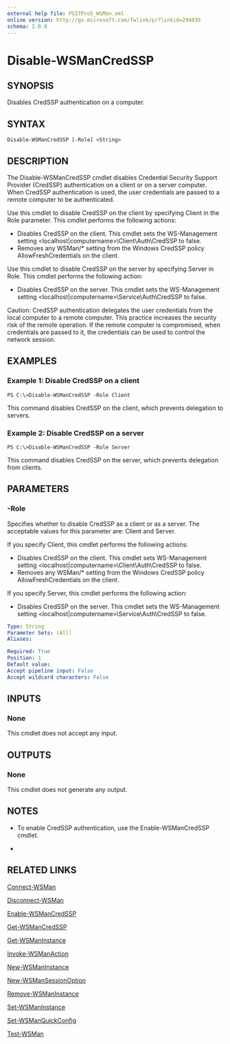```yaml
---
external help file: PSITPro5_WSMan.xml
online version: http://go.microsoft.com/fwlink/p/?linkid=294035
schema: 2.0.0
---
```


# Disable-WSManCredSSP
## SYNOPSIS
Disables CredSSP authentication on a computer.

## SYNTAX

```
Disable-WSManCredSSP [-Role] <String>
```

## DESCRIPTION
The Disable-WSManCredSSP cmdlet disables Credential Security Support Provider (CredSSP) authentication on a client or on a server computer.
When CredSSP authentication is used, the user credentials are passed to a remote computer to be authenticated.

Use this cmdlet to disable CredSSP on the client by specifying Client in the Role parameter.
This cmdlet performs the following actions:

- Disables CredSSP on the client. This cmdlet sets the WS-Management setting \<localhost|computername\>\Client\Auth\CredSSP to false.
- Removes any WSMan/* setting from the Windows CredSSP policy AllowFreshCredentials on the client.

Use this cmdlet to disable CredSSP on the server by specifying Server in Role.
This cmdlet performs the following action:

- Disables CredSSP on the server. This cmdlet sets the WS-Management setting \<localhost|computername\>\Service\Auth\CredSSP to false.

Caution: CredSSP authentication delegates the user credentials from the local computer to a remote computer.
This practice increases the security risk of the remote operation.
If the remote computer is compromised, when credentials are passed to it, the credentials can be used to control the network session.

## EXAMPLES

### Example 1: Disable CredSSP on a client
```
PS C:\>Disable-WSManCredSSP -Role Client
```

This command disables CredSSP on the client, which prevents delegation to servers.

### Example 2: Disable CredSSP on a server
```
PS C:\>Disable-WSManCredSSP -Role Server
```

This command disables CredSSP on the server, which prevents delegation from clients.

## PARAMETERS

### -Role
Specifies whether to disable CredSSP as a client or as a server.
The acceptable values for this parameter are: Client and Server.

If you specify Client, this cmdlet performs the following actions:

- Disables CredSSP on the client. This cmdlet sets WS-Management setting \<localhost|computername\>\Client\Auth\CredSSP to false.
- Removes any WSMan/* setting from the Windows CredSSP policy AllowFreshCredentials on the client.

If you specify Server, this cmdlet performs the following action:

- Disables CredSSP on the server. This cmdlet sets the WS-Management setting \<localhost|computername\>\Service\Auth\CredSSP to false.

```yaml
Type: String
Parameter Sets: (All)
Aliases: 

Required: True
Position: 1
Default value: 
Accept pipeline input: False
Accept wildcard characters: False
```

## INPUTS

### None
This cmdlet does not accept any input.

## OUTPUTS

### None
This cmdlet does not generate any output.

## NOTES
* To enable CredSSP authentication, use the Enable-WSManCredSSP cmdlet.

*

## RELATED LINKS

[Connect-WSMan](74e46714-497f-4306-be84-109ab5b654cc)

[Disconnect-WSMan](6d7ef9f8-ac28-46b1-a3ab-e0820c440c01)

[Enable-WSManCredSSP](affb7d94-edf1-41a4-9257-5e0e1b736add)

[Get-WSManCredSSP](985673c4-eb15-47be-a2a2-22f2080d3242)

[Get-WSManInstance](06dae292-bd46-4f6a-a246-c7c7c057db90)

[Invoke-WSManAction](2b565381-48a7-4b3e-b0a5-61a53d320a9a)

[New-WSManInstance](3b68a31e-0b27-41e5-ad6f-83f243655651)

[New-WSManSessionOption](b8d84d86-a913-4aa6-8c72-80fe7938d782)

[Remove-WSManInstance](8061efbd-5747-4e33-952b-ec3e2d07f20f)

[Set-WSManInstance](c7af8b30-3ca0-4330-8f24-60e2bf94053a)

[Set-WSManQuickConfig](6a0e74db-94a7-445a-8485-f64ca1a4948a)

[Test-WSMan](b8c6fb53-48fb-411b-a989-618a74a68067)

